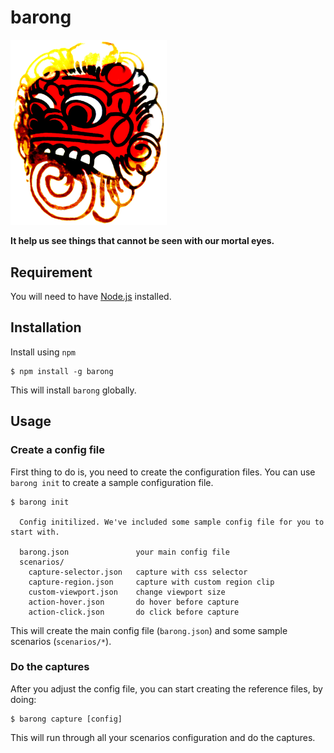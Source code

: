 # barong
  
   
<img src="./docs/barong.png" alt="crappy barong vector" width="250" />

**It help us see things that cannot be seen with our mortal eyes.**

## Requirement
You will need to have [Node.js](https://nodejs.org/en/) installed.

## Installation
Install using `npm`
```
$ npm install -g barong
```
This will install `barong` globally.

## Usage
### Create a config file
First thing to do is, you need to create the configuration files. You can use `barong init` to create a sample configuration file.
```
$ barong init

  Config initilized. We've included some sample config file for you to start with.

  barong.json               your main config file
  scenarios/
    capture-selector.json   capture with css selector
    capture-region.json     capture with custom region clip
    custom-viewport.json    change viewport size
    action-hover.json       do hover before capture
    action-click.json       do click before capture
```
This will create the main config file (`barong.json`) and some sample scenarios (`scenarios/*`).

### Do the captures
After you adjust the config file, you can start creating the reference files, by doing:
```
$ barong capture [config]
```
This will run through all your scenarios configuration and do the captures.
